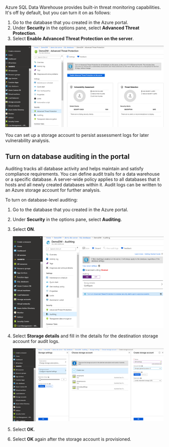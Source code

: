 Azure SQL Data Warehouse provides built-in threat monitoring capabilities. It's off by default, but you can turn it on as follows:

1. Go to the database that you created in the Azure portal.
1. Under **Security** in the options pane, select **Advanced Threat Protection**.
1. Select **Enable Advanced Threat Protection on the server**.

![Screenshot of enabling threat protection](../media/3-configure-threat-protection.png)

You can set up a storage account to persist assessment logs for later vulnerability analysis.

## Turn on database auditing in the portal

Auditing tracks all database activity and helps maintain and satisfy compliance requirements. You can define audit trails for a data warehouse or a specific database. A server-wide policy applies to all databases that it hosts and all newly created databases within it. Audit logs can be written to an Azure storage account for further analysis. 

To turn on database-level auditing:

1. Go to the database that you created in the Azure portal.
1. Under **Security** in the options pane, select **Auditing**.
1. Select **ON**.

   ![Screenshot of enabling database-level auditing](../media/3-enable-auditing.png)

1. Select **Storage details** and fill in the details for the destination storage account for audit logs.

   ![Screenshot of configuring storage details](../media/3-configure-storage-details.png)

1. Select **OK**.
1. Select **OK** again after the storage account is provisioned.
